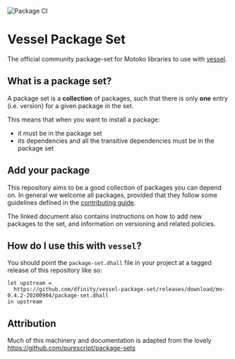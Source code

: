 ![Package CI](https://github.com/dfinity/vessel-package-set/workflows/ci/badge.svg)

# Vessel Package Set

The official community package-set for Motoko libraries to use with [vessel](https://github.com/dfinity/vessel).

## What is a package set?

A package set is a **collection** of packages, such that there is only **one** entry (i.e. version) for a given package in the set.

This means that when you want to install a package:
- it must be in the package set
- its dependencies and all the transitive dependencies must be in the package set

## Add your package

This repository aims to be a good collection of packages you can depend on.
In general we welcome all packages, provided that they follow some guidelines defined in the [contributing guide](CONTRIBUTING.md).

The linked document also contains instructions on how to add new packages to the set, and information on versioning and related policies.


## How do I use this with `vessel`?

You should point the `package-set.dhall` file in your project at a tagged release of this repository like so:
```
let upstream =
  https://github.com/dfinity/vessel-package-set/releases/download/mo-0.4.2-20200904/package-set.dhall
in upstream
```

## Attribution

Much of this machinery and documentation is adapted from the lovely https://github.com/purescript/package-sets
